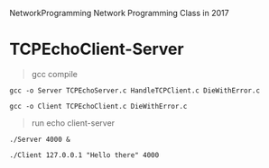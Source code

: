 NetworkProgramming
Network Programming Class in 2017

# TCPEchoClient-Server
> gcc compile
<pre><code>gcc -o Server TCPEchoServer.c HandleTCPClient.c DieWithError.c</code></pre>
<pre><code>gcc -o Client TCPEchoClient.c DieWithError.c</code></pre>
> run echo client-server
<pre><code>./Server 4000 &</code></pre>
<pre><code>./Client 127.0.0.1 "Hello there" 4000</code></pre>

